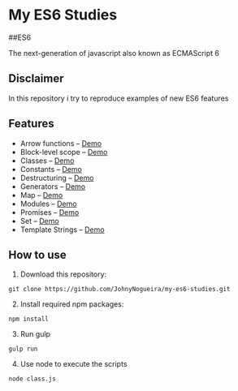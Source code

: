 # My ES6 Studies

##ES6

The next-generation of javascript also known as ECMAScript 6 

## Disclaimer

In this repository i try to reproduce examples of new ES6 features

## Features

- Arrow functions – [Demo](https://github.com/JohnyNogueira/my-es6-studies/blob/master/demos/arrow-functions.MD)
- Block-level scope – [Demo](#)
- Classes – [Demo](https://github.com/JohnyNogueira/my-es6-studies/blob/master/demos/class.MD)
- Constants – [Demo](https://github.com/JohnyNogueira/my-es6-studies/blob/master/demos/constants.MD)
- Destructuring – [Demo](https://github.com/JohnyNogueira/my-es6-studies/blob/master/demos/destructuring.MD)
- Generators – [Demo](#)
- Map – [Demo](#)
- Modules – [Demo](https://github.com/JohnyNogueira/my-es6-studies/blob/master/demos/modules.MD)
- Promises – [Demo](#)
- Set – [Demo](https://github.com/JohnyNogueira/my-es6-studies/blob/master/demos/set.MD)
- Template Strings – [Demo](https://github.com/JohnyNogueira/my-es6-studies/blob/master/demos/templateString.MD)

## How to use

1. Download this repository:

  ```
  git clone https://github.com/JohnyNogueira/my-es6-studies.git
  ```

2. Install required npm packages:

  ```
npm install
  ```

3. Run gulp

  ```
 gulp run
  ```
4. Use node to execute the scripts

  ```
 node class.js
  ```
